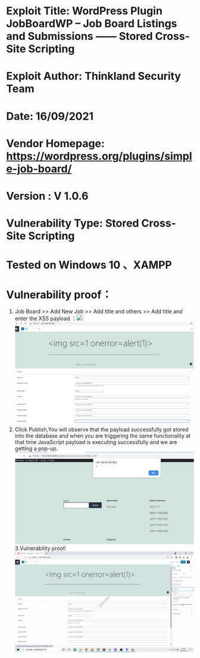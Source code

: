 # Exploit Title: WordPress Plugin JobBoardWP – Job Board Listings and Submissions —— Stored Cross-Site Scripting
# Exploit Author: Thinkland Security Team
# Date: 16/09/2021
# Vendor Homepage: https://wordpress.org/plugins/simple-job-board/
# Version :  V 1.0.6
# Vulnerability Type: Stored Cross-Site Scripting
# Tested on Windows 10 、XAMPP
# Vulnerability proof：  
1. Job Board  >> Add New Job >> Add title and others >> Add title and enter the XSS payload ：<img src=1 onerror=alert(1)>
![image](https://github.com/BigTiger2020/word-press/blob/main/JobBoardWPxss1.png)  
2. Click Publish,You will observe that the payload successfully got stored into the database and when you are triggering the same functionality at that time JavaScript payload is executing successfully and we are getting a pop-up.
![image](https://github.com/BigTiger2020/word-press/blob/main/JobBoardWPxss2.png)  
3.Vulnerability proof:
![image](https://github.com/BigTiger2020/word-press/blob/main/JobBoardWP.gif)  
